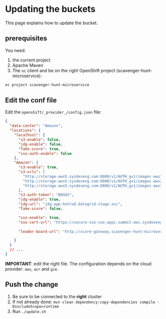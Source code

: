 # Updating the buckets

This page explains how to update the bucket.

## prerequisites

You need:

1. the current project
2. Apache Maven
3. The `oc` client and be on the right OpenShift project (scavenger-hunt-microservice):

```bash
oc project scavenger-hunt-microservice
```

## Edit the conf file

Edit the `openshift/_provider_/config.json` file:

```json
{
  "data-center": "Amazon",
  "locations": {
    "localhost": {
      "s3-enable": false,
      "jdg-enable": false,
      "fake-score": true,
      "sso-auth-enable": false
    },
    "Amazon": {
      "s3-enable": true,
      "s3-urls": [ 
        "http://storage-aws5.sysdeseng.com:8080/v1/AUTH_gv1/images-aws1", // HERE
        "http://storage-aws5.sysdeseng.com:8080/v1/AUTH_gv1/images-aws2", // HERE
        "http://storage-aws5.sysdeseng.com:8080/v1/AUTH_gv1/images-aws3"  // HERE
      ],
      "s3-auth-token": "BOGUS",
      "jdg-enable": true,
      "jdg-url": "jdg-app-hotrod.datagrid-stage.svc",
      "fake-score": false,

      "sso-enable": true,
      "sso-cert-url": "https://secure-sso-sso.apps.summit-aws.sysdeseng.com/auth/realms/summit/protocol/openid-connect/certs",
     
      "leader-board-url": "http://score-gateway.scavenger-hunt-microservice.svc:8080/rank"

    }
  }
  // ...
}
```

**IMPORTANT**: edit the right file. The configuration depends on the cloud provider: `aws`, `azr` and `gce`.

## Push the change

1. Be sure to be connected to the **right** cluster
2. If not already done: `mvn clean dependency:copy-dependencies compile -DincludeScope=runtime`
3. Run `./update.sh`

